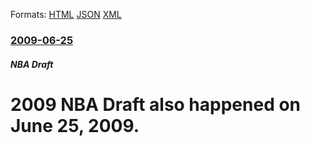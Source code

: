 
Formats: [HTML](/news/2009/06/25/2009-nba-draft-also-happened-on-june-25-2009.html)  [JSON](/news/2009/06/25/2009-nba-draft-also-happened-on-june-25-2009.json)  [XML](/news/2009/06/25/2009-nba-draft-also-happened-on-june-25-2009.xml)  

### [2009-06-25](/news/2009/06/25/index.md)

##### NBA Draft
#  2009 NBA Draft also happened on June 25, 2009.



